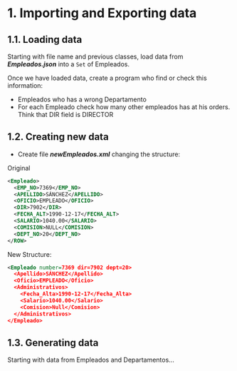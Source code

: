 # 1. Importing and Exporting data

## 1.1. Loading data

Starting with file name and previous classes, load data from ***Empleados.json*** into a `Set` of Empleados.

Once we have loaded data, create a program who find or check this information:

- Empleados who has a wrong Departamento
- For each Empleado check how many other empleados has at his orders. Think that DIR field is DIRECTOR

## 1.2. Creating new data

- Create file ___newEmpleados.xml___ changing the structure:

Original

```xml
<Empleado>
  <EMP_NO>7369</EMP_NO>
  <APELLIDO>SÁNCHEZ</APELLIDO>
  <OFICIO>EMPLEADO</OFICIO>
  <DIR>7902</DIR>
  <FECHA_ALT>1990-12-17</FECHA_ALT>
  <SALARIO>1040.00</SALARIO>
  <COMISION>NULL</COMISION>
  <DEPT_NO>20</DEPT_NO>
</ROW>
```

New Structure:

```xml
<Empleado number=7369 dir=7902 dept=20> 
  <Apellido>SÁNCHEZ</Apellido>
  <Oficio>EMPLEADO</Oficio>
  <Administrativos>
    <Fecha_Alta>1990-12-17</Fecha_Alta>
    <Salario>1040.00</Salario>
    <Comision>Null</Comision>
  </Administrativos>
</Empleado>
```


## 1.3. Generating data

Starting with data from Empleados and Departamentos...